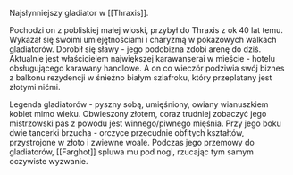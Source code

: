 Najsłynniejszy gladiator w [[Thraxis]].

Pochodzi on z pobliskiej małej wioski, przybył do Thraxis z ok 40 lat temu. Wykazał się swoimi umiejętnościami i charyzmą w pokazowych walkach gladiatorów. Dorobił się sławy - jego podobizna zdobi arenę do dziś. Aktualnie jest właścicielem największej karawanserai w mieście - hotelu obsługującego karawany handlowe. A on co wieczór podziwia swój biznes z balkonu rezydencji w śnieżno białym szlafroku, który przeplatany jest złotymi nićmi. 

Legenda gladiatorów - pyszny sobą, umięśniony, owiany wianuszkiem kobiet mimo wieku. Obwieszony złotem, coraz trudniej zobaczyć jego mistrzowski pas z powodu jest winnego/piwnego mięśnia. Przy jego boku dwie tancerki brzucha - orczyce przecudnie obfitych kształtów, przystrojone w złoto i zwiewne woale. Podczas jego przemowy do gladiatorów, [[Farghot]] spluwa mu pod nogi, rzucając tym samym oczywiste wyzwanie. 
